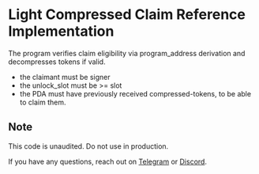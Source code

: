 # Light Compressed Claim Reference Implementation

The program verifies claim eligibility via program_address derivation and decompresses tokens if valid.

- the claimant must be signer
- the unlock_slot must be >= slot
- the PDA must have previously received compressed-tokens, to be able to claim them.

## Note

This code is unaudited. Do not use in production.

If you have any questions, reach out on [Telegram](https://t.me/swen_light) or [Discord](https://discord.gg/lightprotocol).
